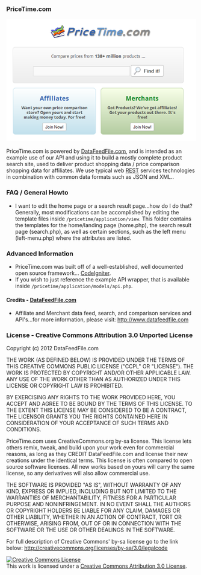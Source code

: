 ### PriceTime.com

<a href="http://pricetime.com" target="_blank"><img src="https://github.com/DataFeedFile-com/PriceTime.com/raw/master/pricetime-ss.png"></a>

PriceTime.com is powered by <a href="http://datafeedfile.com" target="_blank">DataFeedFile.com</a>, and is intended as an example use of our API and using it to build a mostly complete product search site, used to deliver product shopping data / price comparison shopping data for affiliates. We use typical web <a href="http://en.wikipedia.org/wiki/Representational_state_transfer">REST</a> services technologies in combination with common data formats such as JSON and XML..

### FAQ / General Howto

- I want to edit the home page or a search result page...how do I do that?
Generally, most modifications can be accomplished by editing the template files inside `/pricetime/application/view`. This folder contains the templates for the home/landing page (home.php), the search result page (search.php), as well as certain sections, such as the left menu (left-menu.php) where the attributes are listed.

### Advanced Information

- PriceTime.com was built off of a well-established, well documented open source framework... <a href="http://codeigniter.com/">CodeIgniter</a>.
- If you wish to just reference the example API wrapper, that is available inside `/pricetime/application/models/api.php`.

#### Credits - <a href="http://datafeedfile.com" target="_blank">DataFeedFile.com</a>

- Affiliate and Merchant data feed, search, and comparison services and API's...for more information, please visit: <a href="http://www.datafeedfile.com">http://www.datafeedfile.com</a>

### License - Creative Commons Attribution 3.0 Unported License

Copyright (c) 2012 DataFeedFile.com

THE WORK (AS DEFINED BELOW) IS PROVIDED UNDER THE TERMS OF THIS CREATIVE COMMONS PUBLIC LICENSE ("CCPL" OR "LICENSE").
THE WORK IS PROTECTED BY COPYRIGHT AND/OR OTHER APPLICABLE LAW.
ANY USE OF THE WORK OTHER THAN AS AUTHORIZED UNDER THIS LICENSE OR COPYRIGHT LAW IS PROHIBITED.

BY EXERCISING ANY RIGHTS TO THE WORK PROVIDED HERE,
YOU ACCEPT AND AGREE TO BE BOUND BY THE TERMS OF THIS LICENSE.
TO THE EXTENT THIS LICENSE MAY BE CONSIDERED TO BE A CONTRACT,
THE LICENSOR GRANTS YOU THE RIGHTS CONTAINED HERE IN CONSIDERATION OF YOUR ACCEPTANCE OF SUCH TERMS AND CONDITIONS.

PriceTime.com uses CreativeCommons.org by-sa license.
This license lets others remix, tweak, and build upon your work even for commercial reasons,
as long as they CREDIT DataFeedFile.com and license their new creations under the identical terms.
This license is often compared to open source software licenses.
All new works based on yours will carry the same license, so any derivatives will also allow commercial use.

THE SOFTWARE IS PROVIDED "AS IS", WITHOUT WARRANTY OF ANY KIND, EXPRESS OR 
IMPLIED, INCLUDING BUT NOT LIMITED TO THE WARRANTIES OF MERCHANTABILITY, FITNESS 
FOR A PARTICULAR PURPOSE AND NONINFRINGEMENT. IN NO EVENT SHALL THE AUTHORS OR 
COPYRIGHT HOLDERS BE LIABLE FOR ANY CLAIM, DAMAGES OR OTHER LIABILITY, WHETHER 
IN AN ACTION OF CONTRACT, TORT OR OTHERWISE, ARISING FROM, OUT OF OR IN 
CONNECTION WITH THE SOFTWARE OR THE USE OR OTHER DEALINGS IN THE SOFTWARE.

For full description of Creative Commons' by-sa license go to the link below:
http://creativecommons.org/licenses/by-sa/3.0/legalcode

<a rel="license" href="http://creativecommons.org/licenses/by-sa/3.0/"><img alt="Creative Commons License" style="border-width:0" src="http://i.creativecommons.org/l/by/3.0/88x31.png" /></a><br />This work is licensed under a <a rel="license" href="http://creativecommons.org/licenses/by-sa/3.0/">Creative Commons Attribution 3.0 License</a>.